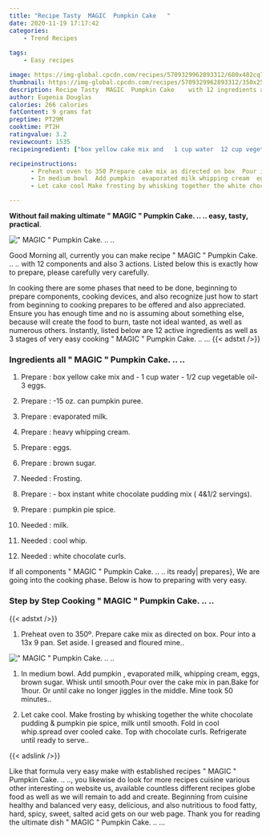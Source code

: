 ```yaml
---
title: "Recipe Tasty  MAGIC  Pumpkin Cake   "
date: 2020-11-19 17:17:42
categories:
    - Trend Recipes
    
tags:
    - Easy recipes

image: https://img-global.cpcdn.com/recipes/5709329962893312/680x482cq70/magic-pumpkin-cake-recipe-main-photo.jpg
thumbnail: https://img-global.cpcdn.com/recipes/5709329962893312/350x250cq70/magic-pumpkin-cake-recipe-main-photo.jpg
description: Recipe Tasty  MAGIC  Pumpkin Cake    with 12 ingredients and 3 stages of easy cooking.
author: Eugenia Douglas
calories: 266 calories
fatContent: 9 grams fat
preptime: PT29M
cooktime: PT2H
ratingvalue: 3.2
reviewcount: 1535
recipeingredient: ["box yellow cake mix and   1 cup water  12 cup vegetable oil 3 eggs", "15 oz can pumpkin puree", "evaporated milk", "heavy whipping cream", "eggs", "brown sugar", "Frosting", " box instant white chocolate pudding mix  412 servings", "pumpkin pie spice", "milk", "cool whip", "white chocolate curls"]

recipeinstructions: 
      - Preheat oven to 350 Prepare cake mix as directed on box  Pour into a 13x 9 pan Set aside I greased and floured mine 
      - In medium bowl  Add pumpkin  evaporated milk whipping cream  eggs brown sugar Whisk until smoothPour over the cake mix in panBake for 1hour  Or until cake no longer jiggles in the middle  Mine took 50 minutes 
      - Let cake cool Make frosting by whisking together the white chocolate pudding  pumpkin pie spice milk until smooth Fold in cool whipspread over cooled cake Top with chocolate curls  Refrigerate until ready to serve

---
```




**Without fail making ultimate &#34; MAGIC &#34; Pumpkin Cake. ..  .. easy, tasty, practical**. 


![&#34; MAGIC &#34; Pumpkin Cake. ..  ..](https://img-global.cpcdn.com/recipes/5709329962893312/680x482cq70/magic-pumpkin-cake-recipe-main-photo.jpg "&#34; MAGIC &#34; Pumpkin Cake. ..  ..")




Good Morning all, currently you can make recipe &#34; MAGIC &#34; Pumpkin Cake. ..  .. with 12 components and also 3 actions. Listed below this is exactly how to prepare, please carefully very carefully.

In cooking there are some phases that need to be done, beginning to prepare components, cooking devices, and also recognize just how to start from beginning to cooking prepares to be offered and also appreciated. Ensure you has enough time and no is assuming about something else, because will create the food to burn, taste not ideal wanted, as well as numerous others. Instantly, listed below are 12 active ingredients as well as 3 stages of very easy cooking &#34; MAGIC &#34; Pumpkin Cake. ..  ...
{{< adstxt />}}

### Ingredients all &#34; MAGIC &#34; Pumpkin Cake. ..  ..


1. Prepare  : box yellow cake mix and  - 1 cup water - 1/2 cup vegetable oil- 3 eggs.

1. Prepare  : -15 oz. can pumpkin puree.

1. Prepare  : evaporated milk.

1. Prepare  : heavy whipping cream.

1. Prepare  : eggs.

1. Prepare  : brown sugar.

1. Needed  : Frosting.

1. Prepare  : - box instant white chocolate pudding mix ( 4&amp;1/2 servings).

1. Prepare  : pumpkin pie spice.

1. Needed  : milk.

1. Needed  : cool whip.

1. Needed  : white chocolate curls.



If all components &#34; MAGIC &#34; Pumpkin Cake. ..  .. its ready| prepares}, We are going into the cooking phase. Below is how to preparing with very easy.

### Step by Step Cooking &#34; MAGIC &#34; Pumpkin Cake. ..  ..

{{< adstxt />}}


1. Preheat oven to 350º. Prepare cake mix as directed on box.  Pour into a 13x 9 pan. Set aside. I greased and floured mine..



![&#34; MAGIC &#34; Pumpkin Cake. ..  ..](https://img-global.cpcdn.com/steps/4558171890253824/160x128cq70/magic-pumpkin-cake-recipe-step-1-photo.jpg" "&#34; MAGIC &#34; Pumpkin Cake. ..  ..")



1. In medium bowl.  Add pumpkin , evaporated milk, whipping cream,  eggs, brown sugar. Whisk until smooth.Pour over the cake mix in pan.Bake for 1hour.  Or until cake no longer jiggles in the middle.  Mine took 50 minutes..



1. Let cake cool. Make frosting by whisking together the white chocolate pudding &amp; pumpkin pie spice, milk until smooth. Fold in cool whip.spread over cooled cake. Top with chocolate curls.  Refrigerate until ready to serve..





{{< adslink />}}

Like that formula very easy make with established recipes &#34; MAGIC &#34; Pumpkin Cake. ..  .., you likewise do look for more recipes cuisine various other interesting on website us, available countless different recipes globe food as well as we will remain to add and create. Beginning from cuisine healthy and balanced very easy, delicious, and also nutritious to food fatty, hard, spicy, sweet, salted acid gets on our web page. Thank you for reading the ultimate dish &#34; MAGIC &#34; Pumpkin Cake. ..  ...
